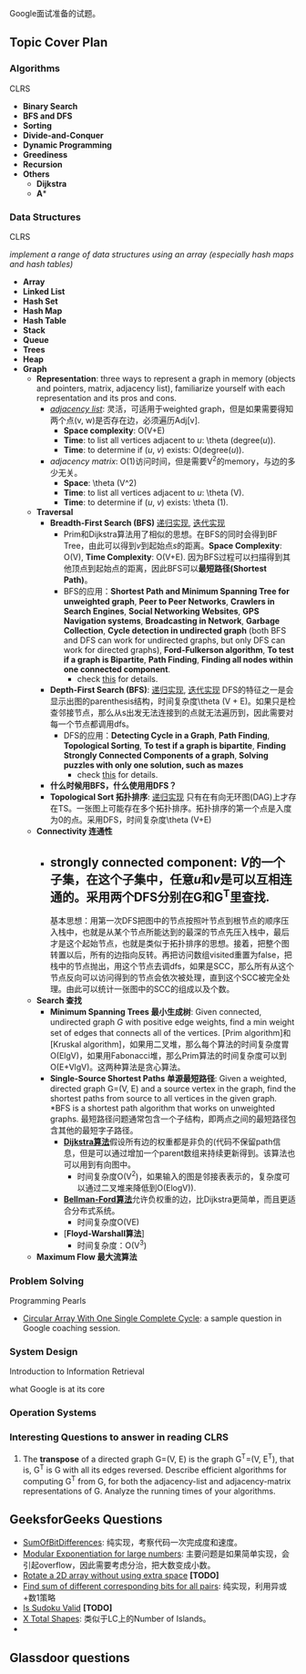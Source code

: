Google面试准备的试题。
## Topic Cover Plan
### Algorithms

CLRS

- **Binary Search**
- **BFS and DFS**
- **Sorting**
- **Divide-and-Conquer**
- **Dynamic Programming**
- **Greediness**
- **Recursion**
- **Others**
    - **Dijkstra**
    - **A***

### Data Structures

CLRS

*implement a range of data structures using an array (especially hash maps and hash tables)*

- **Array**
- **Linked List**
- **Hash Set**
- **Hash Map**
- **Hash Table**
- **Stack**
- **Queue**
- **Trees**
- **Heap**
- **Graph**
    - **Representation**: three ways to represent a graph in memory (objects and pointers, matrix, adjacency list), familiarize yourself with each representation and its pros and cons.
        - [*adjacency list*](../../Algorithms/Graph/Graph.h): 灵活，可适用于weighted graph，但是如果需要得知两个点(v, w)是否存在边，必须遍历Adj[v]. 
            - **Space complexity**: O(V+E)
            - **Time**: to list all vertices adjacent to *u*: \theta (degree(*u*)).
            - **Time**: to determine if (*u*, *v*) exists: O(degree(*u*)).
        - *adjacency matrix*: O(1)访问时间，但是需要V<sup>2</sup>的memory，与边的多少无关。
            - **Space**: \theta (V^2)
            - **Time**: to list all vertices adjacent to *u*: \theta (V).
            - **Time**: to determine if (*u*, *v*) exists: \theta (1).
    - **Traversal**
        - **Breadth-First Search (BFS)** [递归实现](../../Algorithms/Graph/Graph.cpp), [迭代实现](../../Algorithms/Graph/GraphUtil.cpp)
            - Prim和Dijkstra算法用了相似的思想。在BFS的同时会得到BF Tree，由此可以得到*v*到起始点*s*的距离。**Space Complexity**: O(V), **Time Complexity**: O(V+E). 因为BFS过程可以扫描得到其他顶点到起始点的距离，因此BFS可以**最短路径(Shortest Path)**。
            - BFS的应用：**Shortest Path and Minimum Spanning Tree for unweighted graph**, **Peer to Peer Networks**, **Crawlers in Search Engines**, **Social Networking Websites**, **GPS Navigation systems**, **Broadcasting in Network**, **Garbage Collection**, **Cycle detection in undirected graph** (both BFS and DFS can work for undirected graphs, but only DFS can work for directed graphs), **Ford-Fulkerson algorithm**, **To test if a graph is Bipartite**, **Path
                Finding**, **Finding all nodes within one connected component**.
                - check [this](https://www.geeksforgeeks.org/applications-of-breadth-first-traversal/) for details.
        - **Depth-First Search (BFS)**: [递归实现](../../Algorithms/Graph/Graph.cpp), [迭代实现](../../Algorithms/Graph/GraphUtil.cpp)  DFS的特征之一是会显示出图的parenthesis结构，时间复杂度\theta (V + E)。如果只是检查邻接节点，那么从s出发无法连接到的点就无法遍历到，因此需要对每一个节点都调用dfs。
            - DFS的应用：**Detecting Cycle in a Graph**, **Path Finding**, **Topological Sorting**, **To test if a graph is bipartite**, **Finding Strongly Connected Components of a graph**, **Solving puzzles with only one solution, such as mazes** 
                - check [this](https://www.geeksforgeeks.org/applications-of-depth-first-search/) for details.
        - **什么时候用BFS，什么使用用DFS？**
        - **Topological Sort 拓扑排序**: [递归实现](../../Algorithms/Graph/TopologicalSort.cpp) 只有在有向无环图(DAG)上才存在TS。一张图上可能存在多个拓扑排序。拓扑排序的第一个点是入度为0的点。采用DFS，时间复杂度\theta (V+E)
    - **Connectivity 连通性**
        - **strongly connected component**: *V*的一个子集，在这个子集中，任意*u*和*v*是可以互相连通的。采用两个DFS分别在G和G<sup>T</sup>里查找.
            -
            基本思想：用第一次DFS把图中的节点按照叶节点到根节点的顺序压入栈中，也就是从某个节点所能达到的最深的节点先压入栈中，最后才是这个起始节点，也就是类似于拓扑排序的思想。接着，把整个图转置以后，所有的边指向反转。再把访问数组visited重置为false，把栈中的节点抛出，用这个节点去调dfs，如果是SCC，那么所有从这个节点反向可以访问得到的节点会依次被处理，直到这个SCC被完全处理。由此可以统计一张图中的SCC的组成以及个数。
    - **Search 查找**
        - **Minimum Spanning Trees 最小生成树**: Given connected, undirected graph *G* with positive edge weights, find a min weight set of edges that connects all of the vertices. [Prim algorithm]和[Kruskal algorithm]，如果用二叉堆，那么每个算法的时间复杂度胃O(ElgV)，如果用Fabonacci堆，那么Prim算法的时间复杂度可以到O(E+VlgV)。这两种算法是贪心算法。
        - **Single-Source Shortest Paths 单源最短路径**: Given a weighted, directed graph G=(V, E) and a source vertex in the graph, find the shortest paths from source to all vertices in the given graph. *BFS is a shortest path algorithm that works on unweighted graphs. 最短路径问题通常包含一个子结构，即两点之间的最短路径包含其他的最短字子路径。
            - [**Dijkstra算法**](../../Algorithms/Graph/Dijkstra.cpp)假设所有边的权重都是非负的(代码不保留path信息，但是可以通过增加一个parent数组来持续更新得到。该算法也可以用到有向图中。
                - 时间复杂度O(V<sup>2</sup>)，如果输入的图是邻接表表示的，复杂度可以通过二叉堆来降低到O(ElogV)).
            - [**Bellman-Ford算法**](../../Algorithms/Graph/BellmanFord.cpp)允许负权重的边，比Dijkstra更简单，而且更适合分布式系统。
                - 时间复杂度O(VE)
            - [**Floyd-Warshall算法**]
                - 时间复杂度：O(V<sup>3</sup>)
    - **Maximum Flow 最大流算法**
        
        
        
### Problem Solving

Programming Pearls

- [Circular Array With One Single Complete Cycle](CircularArrayWithCompleteCycle.cpp): a sample question in Google coaching session.

### System Design

Introduction to Information Retrieval

what Google is at its core

### Operation Systems

### Interesting Questions to answer in reading CLRS

1. The **transpose** of a directed graph G=(V, E) is the graph G<sup>T</sup>=(V, E<sup>T</sup>), that is, G<sup>T</sup> is G with all its edges reversed. Describe efficient algorithms for computing G<sup>T</sup> from G, for both the adjacency-list and adjacency-matrix representations of G. Analyze the running times of your algorithms.

## GeeksforGeeks Questions

- [SumOfBitDifferences](SumOfBitDifferences.cpp): 纯实现，考察代码一次完成度和速度。
- [Modular Exponentiation for large numbers](ModularExponentiationForLargeNumbers.cpp): 主要问题是如果简单实现，会引起overflow，因此需要考虑分治，把大数变成小数。
- [Rotate a 2D array without using extra space](Rotate2DArray.cpp) **[TODO]**
- [Find sum of different corresponding bits for all pairs](FindSumOfDifferentCorrespondingBitsForAllBits.cpp): 纯实现，利用异或+数1策略
- [Is Sudoku Valid](IsSudokuValid.cpp) **[TODO]**
- [X Total Shapes](XTotalShapes.cpp): 类似于LC上的Number of Islands。
-

## Glassdoor questions

